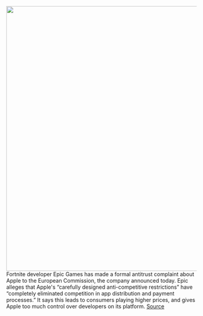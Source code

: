 <img src='https://cdn.vox-cdn.com/thumbor/z3lUdtgD_eZGzDhq5JyrFl8hLUo=/0x0:2040x1360/1200x800/filters:focal(857x517:1183x843)/cdn.vox-cdn.com/uploads/chorus_image/image/68829190/acastro_20200818_1777_epicApple_0001.0.0.jpg' width='700px' /><br/>
Fortnite developer Epic Games has made a formal antitrust complaint about Apple to the European Commission, the company announced today. Epic alleges that Apple's “carefully designed anti-competitive restrictions” have “completely eliminated competition in app distribution and payment processes.” It says this leads to consumers playing higher prices, and gives Apple too much control over developers on its platform.
<a href='https://www.theverge.com/2021/2/17/22286998/epic-games-apple-european-comission-antitrust-complaint-app-store-fortnite'> Source <a/>